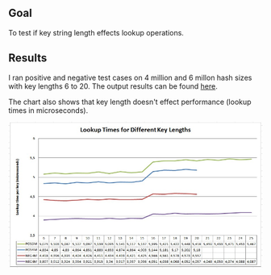 ## Goal

To test if key string length effects lookup operations.

## Results

I ran positive and negative test cases on 4 million and 6 millon hash sizes with key lengths 6 to 20. The output results can be found [here](results.txt).

The chart also shows that key length doesn't effect performance (lookup times in microseconds).

![chart](../charts/key_length.jpg)

